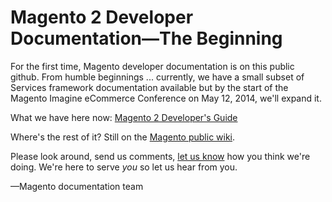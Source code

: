 <h1>Magento 2 Developer Documentation&mdash;The Beginning</h1>

For the first time, Magento developer documentation is on this public github.
From humble beginnings ... currently, we have a small subset of Services framework
documentation available but by the start of the Magento Imagine eCommerce Conference on
May 12, 2014, we'll expand it.

What we have here now: <a href="http://magento.github.io/devdocs/guides/m2devgde/V1.0.0.0/Default.htm" target="_blank">Magento 2 Developer's Guide</a>

Where's the rest of it? Still on the <a href="http://wiki.magento.com" target="_blank">Magento public wiki</a>. 

Please look around, send us comments, [let us know](mailto:DL-Magento-Doc-Feedback@ebay.com) how you think we're doing.
We're here to serve _you_ so let us hear from you.

<p>&mdash;Magento documentation team</p>
